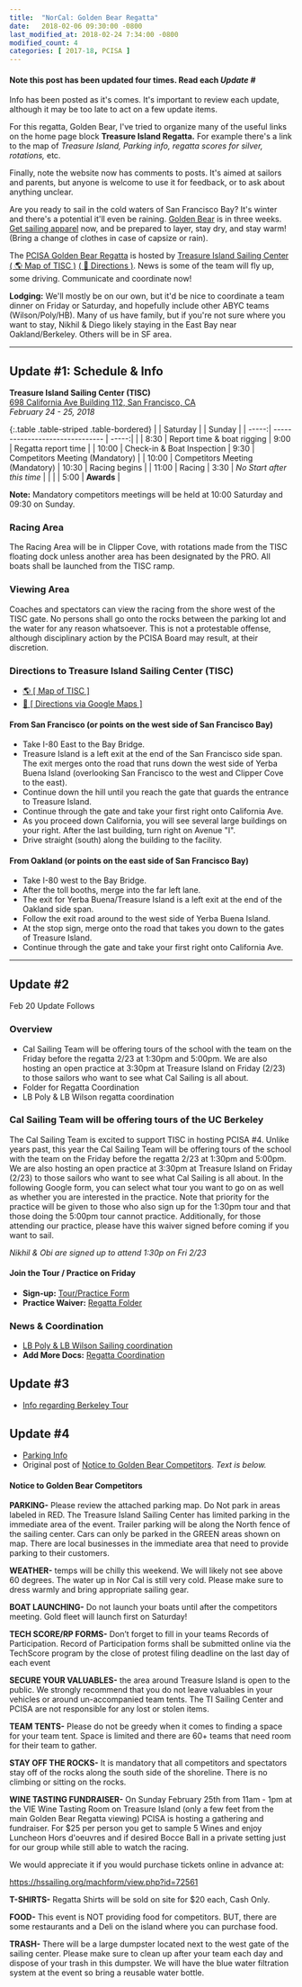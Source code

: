 ```yaml
---
title:  "NorCal: Golden Bear Regatta"
date:   2018-02-06 09:30:00 -0800
last_modified_at: 2018-02-24 7:34:00 -0800
modified_count: 4
categories: [ 2017-18, PCISA ]
---
```


<div class="alert alert-info">
<h4>Note this post has been updated four times. Read each <em>Update #</em></h4>

<p>Info has been posted as it's comes.  It's important to review each update, although it may be too late to act on a few update items.</p>  

<p>For this regatta, Golden Bear, I've tried to organize many of the useful links on the home page block <strong>Treasure Island Regatta.</strong>  For example there's a link to the map of <em>Treasure Island, Parking info, regatta scores for silver, rotations,</em> etc.</p>  

<p>Finally, note the website now has comments to posts. It's aimed at sailors and parents, but anyone is welcome to use it for feedback, or to ask about anything unclear.</p>
</div>
<!--more-->

Are you ready to sail in the cold waters of San Francisco Bay?  It's winter and there's a potential it'll even be raining. [Golden Bear](https://hssailing.org/schedule_news/docs/pcisa_docs/2018-GOLDEN-BEAR-NOR.pdf) is in three weeks.  [Get sailing apparel](/apparel/) now, and be prepared to layer, stay dry, and stay warm! (Bring a change of clothes in case of capsize or rain).

The [PCISA Golden Bear Regatta](https://hssailing.org/schedule_news/docs/pcisa_docs/2018-GOLDEN-BEAR-NOR.pdf) is hosted by [Treasure Island Sailing Center](https://www.tisailing.org/) [( :earth_americas: Map of TISC )](https://www.google.com/maps/place/Treasure+Island+Sailing+Center/@37.8191229,-122.3669557,17z/data=!3m1!4b1!4m5!3m4!1s0x8085802e2f01cd4f:0x8cd7b3960e477b13!8m2!3d37.8191187!4d-122.364767) [( :iphone: Directions )](https://www.google.com/maps/dir/33.8086316,-118.124807/Treasure+Island+Sailing+Center,+698+California+Ave+%23+112,+San+Francisco,+CA+94130/@35.7974095,-122.5093203,7z/).
News is some of the team will fly up, some driving. Communicate and coordinate now!

**Lodging:**  We'll mostly be on our own, but it'd be nice to coordinate a team dinner on Friday or Saturday, and hopefully include other ABYC teams (Wilson/Poly/HB). Many of us have family, but if you're not sure where you want to stay, Nikhil & Diego likely staying in the East Bay near Oakland/Berkeley.  Others will be in SF area.   

---



## Update #1: Schedule & Info

**Treasure Island Sailing Center (TISC)**  
[698 California Ave Building 112, San Francisco, CA](https://www.google.com/maps/dir/33.8086316,-118.124807/Treasure+Island+Sailing+Center,+698+California+Ave+%23+112,+San+Francisco,+CA+94130/@35.7974095,-122.5093203,7z/)  
_February 24 - 25, 2018_


{:.table .table-striped .table-bordered}
|       | Saturday                        |       | Sunday        |
| -----:| ------------------------------- | -----:|               |
|  8:30 | Report time & boat rigging      |  9:00 | Regatta report time |
| 10:00 | Check-in & Boat Inspection      |  9:30 | Competitors Meeting (Mandatory) |
| 10:00 | Competitors Meeting (Mandatory) | 10:30 | Racing begins |
| 11:00 | Racing                          |  3:30 | _No Start after this time_ |
|       |                                 |  5:00 | **Awards**        |

**Note:** Mandatory competitors meetings will be held at 10:00 Saturday and 09:30 on Sunday.

### Racing Area

The Racing Area will be in Clipper Cove, with rotations made from the TISC floating dock unless another area has been designated by the PRO. All boats shall be launched from the TISC ramp.

### Viewing Area  

Coaches and spectators can view the racing from the shore west of the TISC gate. No persons shall go onto the rocks between the parking lot and the water for any reason whatsoever. This is not a protestable offense, although disciplinary action by the PCISA Board may result, at their discretion.

### Directions to Treasure Island Sailing Center (TISC)

- [:earth_americas: [ Map of TISC ]](https://www.google.com/maps/place/Treasure+Island+Sailing+Center/@37.8160056,-122.3658273,15z/)  
- [:iphone: [ Directions via Google Maps ]](https://www.google.com/maps/dir/33.8086316,-118.124807/Treasure+Island+Sailing+Center,+698+California+Ave+%23+112,+San+Francisco,+CA+94130/@35.7974095,-122.5093203,7z/)

#### From San Francisco (or points on the west side of San Francisco Bay)

- Take I-80 East to the Bay Bridge.
- Treasure Island is a left exit at the end of the San Francisco side span. The exit merges onto the road that runs down the west side of Yerba Buena Island (overlooking San Francisco to the west and Clipper Cove to the east).
- Continue down the hill until you reach the gate that guards the entrance to Treasure Island.
- Continue through the gate and take your first right onto California Ave.
- As you proceed down California, you will see several large buildings on your right. After the last building, turn right on Avenue "I".
- Drive straight (south) along the building to the facility.

#### From Oakland (or points on the east side of San Francisco Bay)

- Take I-80 west to the Bay Bridge.
- After the toll booths, merge into the far left lane.
- The exit for Yerba Buena/Treasure Island is a left exit at the end of the Oakland side span.
- Follow the exit road around to the west side of Yerba Buena Island.
- At the stop sign, merge onto the road that takes you down to the gates of Treasure Island.
- Continue through the gate and take your first right onto California Ave.

---

## Update #2

Feb 20 Update Follows

### Overview

-  Cal Sailing Team will be offering tours of the school with the team on the Friday before the regatta 2/23 at 1:30pm and 5:00pm. We are also hosting an open practice at 3:30pm at Treasure Island on Friday (2/23) to those sailors who want to see what Cal Sailing is all about.
- Folder for Regatta Coordination
- LB Poly & LB Wilson regatta coordination

### Cal Sailing Team will be offering tours of the UC Berkeley

The Cal Sailing Team is excited to support TISC in hosting PCISA #4. Unlike years past, this year the Cal Sailing Team will be offering tours of the school with the team on the Friday before the regatta 2/23 at 1:30pm and 5:00pm. We are also hosting an open practice at 3:30pm at Treasure Island on Friday (2/23) to those sailors who want to see what Cal Sailing is all about. In the following Google form, you can select what tour you want to go on as well as whether you are interested in the practice. Note that priority for the practice will be given to those who also sign up for the 1:30pm tour and that those doing the 5:00pm tour cannot practice. Additionally, for those attending our practice, please have this waiver signed before coming if you want to sail.

_Nikhil & Obi are signed up to attend 1:30p on Fri 2/23_

#### Join the Tour / Practice on Friday

-  **Sign-up:** [Tour/Practice Form](https://goo.gl/forms/IlBzaWrw572sJI4F3)
-  **Practice Waiver:** [Regatta Folder](https://drive.google.com/drive/u/0/folders/1sLefrs2C0Dr9aQfFDhZ-3-T6FZA-nOUf)


### News & Coordination

- [LB Poly & LB Wilson Sailing coordination](https://docs.google.com/document/d/1UTYqVQaF3iQyMHbGbtZLW8UAZVJ4gJ-rA3Mh9rQPayc/edit)
-  **Add More Docs:** [Regatta Coordination](https://drive.google.com/drive/u/0/folders/1sLefrs2C0Dr9aQfFDhZ-3-T6FZA-nOUf)


## Update #3

- [Info regarding Berkeley Tour](https://docs.google.com/document/d/1KJaYGoPqf2HibtRtsysBcMcW23mSZihIWgYOOIdqtvU/edit)

## Update #4

- [Parking Info](https://docs.google.com/viewer?a=v&pid=forums&srcid=MDgxNDU1NTY5OTk5NjA5MDI5MTMBMDQwMTEwOTU2OTI0NjU0NDMwMjQBZ3lIb2dOYTVCUUFKATAuMQEBdjI)
- Original post of [Notice to Golden Bear Competitors](https://groups.google.com/forum/#!msg/pcisa/CU1_Oxpmf4Q/gyHogNa5BQAJ).  _Text is below._


#### Notice to Golden Bear Competitors

**PARKING-**  Please review the attached parking map.  Do Not park in areas labeled in RED. The Treasure Island Sailing Center has limited parking in the immediate area of the event.  Trailer parking will be along the North fence of the sailing center.  Cars can only be parked in the GREEN areas shown on map. There are local businesses in the immediate area that need to provide parking to their customers.

**WEATHER-** temps will be chilly this weekend.  We will likely not see above 60 degrees.  The water up in Nor Cal is still very cold. Please make sure to dress warmly and bring appropriate sailing gear.

**BOAT LAUNCHING-**  Do not launch your boats until after the competitors meeting.  Gold fleet will launch first on Saturday!

**TECH SCORE/RP FORMS-** Don’t forget to fill in your teams Records of Participation.  Record of Participation forms shall be submitted online via the TechScore program by the close of protest filing deadline on the last day of each event

**SECURE YOUR VALUABLES-** the area around Treasure Island is open to the public.  We strongly recommend that you do not leave valuables in your vehicles or around un-accompanied team tents.  The TI Sailing Center and PCISA are not responsible for any lost or stolen items.

**TEAM TENTS-** Please do not be greedy when it comes to finding a space for your team tent.  Space is limited and there are 60+ teams that need room for their team to gather.

**STAY OFF THE ROCKS-** It is mandatory that all competitors and spectators stay off of the rocks along the south side of the shoreline.  There is no climbing or sitting on the rocks.

**WINE TASTING FUNDRAISER-**   On Sunday February 25th from 11am - 1pm at the VIE Wine Tasting Room on Treasure Island (only a few feet from the main Golden Bear Regatta viewing) PCISA is hosting a gathering and fundraiser.  For $25 per person you get to sample 5 Wines and enjoy Luncheon Hors d'oeuvres and if desired Bocce Ball in a private setting just for our group while still able to watch the racing.

We would appreciate it if you would purchase tickets online in advance at:

https://hssailing.org/machform/view.php?id=72561



**T-SHIRTS-**  Regatta Shirts will be sold on site for $20 each, Cash Only.

**FOOD-** This event is NOT providing food for competitors.  BUT, there are some restaurants and a Deli on the island where you can purchase food.

**TRASH-** There will be a large dumpster located next to the west gate of the sailing center.  Please make sure to clean up after your team each day and dispose of your trash in this dumpster.  We will have the blue water filtration system at the event so bring a reusable water bottle.
